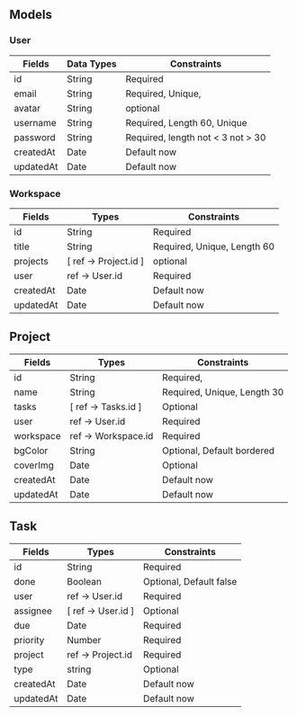 ## Models

### **User**

|    Fields     |   Data Types  |  Constraints   |
|---------------|---------------|-----------------
|    id         |   String      |  Required
|    email      |   String      |  Required, Unique,
|    avatar     |   String      |  optional
|    username   |   String      |  Required, Length 60, Unique 
|    password   |   String      |  Required, length not < 3 not > 30
|    createdAt  |   Date        |  Default now
|    updatedAt  |   Date        |  Default now

### **Workspace**

|    Fields     |   Types                 |  Constraints   |
|---------------|-------------------------|-----------------
|    id         |   String                |  Required
|    title      |   String                |  Required, Unique, Length 60
|    projects   |   [ ref -> Project.id ] |  optional
|    user       |   ref -> User.id        |  Required
|    createdAt  |   Date                  |  Default now
|    updatedAt  |   Date                  |  Default now

## **Project**

|    Fields     |   Types               |  Constraints                          |
|---------------|-----------------------|----------------------------------------
|    id         |   String              |  Required,
|    name       |   String              |  Required, Unique, Length 30
|    tasks      |   [ ref -> Tasks.id ] |  Optional
|    user       |   ref -> User.id      |  Required
|    workspace  |   ref -> Workspace.id |  Required
|    bgColor    |   String              |  Optional, Default bordered
|    coverImg   |   Date                |  Optional
|    createdAt  |   Date                |  Default now
|    updatedAt  |   Date                |  Default now

## **Task**

|    Fields     |   Types               |  Constraints                          |
|---------------|-----------------------|----------------------------------------
|    id         |   String              |  Required
|    done       |   Boolean             |  Optional, Default false
|    user       |   ref -> User.id      |  Required
|    assignee   |   [ ref -> User.id ]  |  Optional
|    due        |   Date                |  Required
|    priority   |   Number              |  Required
|    project    |   ref -> Project.id   |  Required
|    type       |   string              |  Optional
|    createdAt  |   Date                |  Default now
|    updatedAt  |   Date                |  Default now
